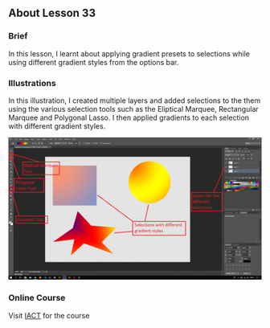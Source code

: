 ## About Lesson 33

### Brief
In this lesson, I learnt about applying gradient presets to selections while using different gradient styles from the options bar.

### Illustrations

In this illustration, I created multiple layers and added selections to the them using the various selection tools such as the Eliptical Marquee, Rectangular Marquee and Polygonal Lasso. I then applied gradients to each selection with different gradient styles.

![Illustration Example](../assets/images/illustration52.png)

### Online Course
Visit [IACT](https://iact.ie) for the course
